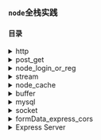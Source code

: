 ### `node`全栈实践

#### 目录

<details>
  <summary>http</summary>
  
  ##### 模块:`http`,`fs`,`url`
  ###### `http`:用于创建http服务
  ```javascript
  let server = http.createServer((req,res)=>{
      // TODO
  }).listen(8080)
  ```
  ###### `fs`:用于服务端文件操作
  ```javascript
  fs.readFile(path,(err,data)=>{
      // TODO
  })

  fs.writeFile(path);
  
  // 创建读取流
  let reads = fs.createReadStream(path);

  // 创建写入流
  let writes = fs.createWriteStream(path);

  // 用pipe连接流
  reads.pipe(writes);

  // 错误监听
  reads.on('error',(err)=>{});
  writes.on('error',(err)=>{});
  ```

  ###### `url`:url 解析
  ```javascript
  // 解析url返回一个对象
  let url = url.parse(req.url,Boolean);
  // Boolean 默认为false
  // true 返回的url对象中，query的属性为一个对象
  let url = url.parse(req.url,true);
  
  // ex
  let {pathname,query} = url.parse(req.url,true);
  ```

</details>

<details>
  <summary>post_get</summary>
  
  ##### 模块:`querystring`
  ###### `querystring`:一般用来解析post参数
  ###### `url`：解析get参数
  ```javascript
  let resArr = [];
  res.on('data',(data)=>{
      resArr.push(data);
  });

  res.on('end',()=>{
      let post = querystring.parse(resArr);
      console.log(post);
  });
  ```
  
</details>

<details>
  <summary>node_login_or_reg</summary>
  
  ##### 目前只是通过判断`pathname`来判断，客户端是请求接口还是文件，后面会用到路由；
  
</details>


<details>
  <summary>stream</summary>
  
  ##### 流操作，见`http`栏
  ##### `node` 中`request`，`response`本身也是流的一种
  
</details>


<details>
  <summary>node_cache</summary>
  
  ##### 模块:`zlib`
  
  ##### node缓存
  - 需要判断请求头有没有`if-modified-since` 没有就表示初次向服务器请求，服务器需要返回`last-modified`头信息
  - 客户端如果有`if-modified-since`头信息,就表示服务端返回过，下面需要判断服务端和客户端的文件修改日期
  - 客户端的修改时间小于服务端 服务端就需要返回新的文件 并更新`last-modified`头信息
  - 如果客户端是最新的文件 服务端直接返回`304` `Not Modified`

  ##### gzip压缩
  - 创建一个输出流，先`pipe gz` 然后`pipe`到客户端
  - 设置`content-ecoding`头信息，浏览器会自动解包

  ###### `zlib`:服务端压缩
  ```javascript
  let gz = zlib.createGzip();
  reads.pipe(gz).pipe(writes);
  ```
</details>

<details>
  <summary>buffer</summary>
  
  ##### 模块:`uuid(第三方)`
  ##### `uuid`:资源命名
  <hr>

  ##### 实现buffer的split方法

  ```javascript
  Buffer.prototype.split=Buffer.prototype.split||function (b){
    let arr=[];

    let cur=0;
    let n=0;
    while((n=this.indexOf(b, cur))!=-1){
      arr.push(this.slice(cur, n));
      cur=n+b.length;
    }

    arr.push(this.slice(cur));

    return arr;
  };

  ```
  详见buffer
  
</details>

<details>
  <summary>mysql</summary>
  
  ##### 模块：`mysql`,`crypto`
  ##### `mysql`:数据库操作
  ```javascript
  let DB_OPTIONS = {
      host: "localhost",
      port: 3306,
      user: "root",
      password: "",
      database: "demo"
  }
  // connect db
  let db = mysql.createPool(DB_OPTIONS);

  // 查询
  db.query('SELECT * FROM user_table WHERE ID=1',(err,data)=>{
      // TODO
  })
  ```
  ##### `crypto`:签名算法
  ```javascript
  const md5 = (str)=>{
    let obj = crypto.createHash('md5');
    obj.update(str);
    return obj.digest('hex');
  }

  ```
  
</details>

<details>
  <summary>socket</summary>
  
  ##### 模块：`socket.io`
  ##### `socket.io`:socket连接

  - `socket.io` 依赖于http服务，需要监听一个httpserver
  ```javascript
    // client events: 'connect' 'disconnect' 'emit' 'on'
    // server events: 'connection' 'disconnect' 'emit' 'on'

    const http = require('http');
    const sock = require('socket.io');
    const url = require('url');
    const fs = require('fs');
    const zlib = require('zlib');

    let server = http.createServer((req, res) => {
        let { pathname } = url.parse(req.url);
        let gz = zlib.createGzip();
        let rs = fs.createReadStream(`www${pathname}`);

        res.setHeader('content-encoding', 'gzip');
        rs.pipe(gz).pipe(res);
        rs.on('error', () => {
            res.writeHeader(404);
            res.write('Not Found');
            res.end();
        })

    });
    server.listen(1234);


    let wsServer = sock.listen(server);
    wsServer.on('msg', data => {
        console.log(`收到客户端的消息：${data}`);
    })
    let count = 0;
    setInterval(() => {
        count++;
        wsServer.emit('msg', '我是服务端的消息' + count);
    }, 500)
  ```
  
</details>

<details>
  <summary>formData_express_cors</summary>
  
  ##### 模块：`express`
  ##### node 框架

  - `express` 用express开启服务和midware的使用
  ```html
    <body>
        <input id="file" type="file">
        <input id="btn" type="button" value="提交">
        <script>
            window.onload = function () {
                let oBtn = document.querySelector('#btn');
                let oFile = document.querySelector('#file');

                oBtn.onclick = function () {
                    let oData = new FormData();
                    oData.append('file', oFile.files[0]);

                    let oAjax = new XMLHttpRequest();
                    oAjax.open('POST', 'http://localhost:8086/api', true);
                    oAjax.send(oData);

                    oAjax.onreadystatechange = function () {
                        if (oAjax.readyState === 4) {
                            if (oAjax.status >= 200 && oAjax.status < 300 || oAjax.status == 304) {
                                alert(`success:${oAjax.responseText}`)
                            } else {
                                alert(`error:${oAjax.responseText}`)
                            }
                        }
                    }
                };
            };
        </script>
    </body>
  ```
  ```javascript
    const express = require('express');
    // 解析post数据
    const bodyParser = require('body-parser');
    // 解析post文件数据
    const multer = require('multer');

    let server = express();
    server.listen(8086);

    let multerObj = multer({dest:'./upload/'}); 

    server.use(bodyParser.urlencoded({extended:false}));
    server.use(multerObj.any());
    server.use(express.static('./www/'));


    // request
    server.post('/api',(req,res)=>{
        console.log(req.files);
        res.send('upload file successed');
    })

  ```
  
</details>

<details>
  <summary>Express Server</summary>
  
  ##### 模块：`express`
  ##### node 框架

  - `express` 用express开启服务和midware的使用

  ```javascript
    const express = require('express');
    const mysql = require('mysql');
    const bodyParser = require('body-parser');
    const uuid = require('uuid/v4');
    const crypto = require('crypto');

    let server = express();
    server.listen(8087);

    let DB_OPTIONS = {
        host: "localhost",
        port: 3306,
        user: "root",
        password: "",
        database: "demo"
    }
    // connect db
    let db = mysql.createPool(DB_OPTIONS);

    server.use(bodyParser.urlencoded({}));
    // reg
    //1.校验数据
    server.get('/reg', (req, res, next) => {
        let { user, pass } = req.query;
        if (!user || !/^\w{6,32}$/.test(user)) {
            res.send({ err: 1, msg: "用户名非法" })
        } else if (!/^.{6,}$/.test(pass)) {
            res.send({ err: 1, msg: "密码6-32位" })
        } else {
            next();
        }
    });

    //2.是否存在
    server.get('/reg', (req, res, next) => {
        let { user, pass } = req.query;
        db.query(`SELECT * FROM user_table WHERE user='${user}'`, (err, data) => {
            if (err) {
                res.send({ err: 1, msg: "服务器错误" });
            } else if (data.length) {
                res.send({ err: 1, msg: "用户名重复" });
            } else {
                next();
            }
        })
    });

    //3.加密
    server.get('/reg', (req, res, next) => {
        let { user, pass } = req.query;

        let md5 = crypto.createHash('md5');
        md5.update(pass);
        let _pass = md5.digest('hex');
        req._pass = _pass;
        next();
    });
    //4.入库
    server.get('/reg', (req, res, next) => {
        let { user, pass } = req.query;
        let _pass = req._pass;
        // uuid
        let ID = uuid().replace(/\-/g, '');

        db.query(`INSERT INTO user_table (ID ,user,pass) VALUES('${ID}','${user}','${_pass}')`, (err, data) => {
            if (err) {
                res.send({ err: 1, msg: "服务器错误" });
            } else {
                res.send({ err: 0, msg: "注册成功" });
            }
        })
    });
    // post test
    server.post('/login',(req,res,next)=>{
        console.log(req.query);
        res.send({err:0,msg:"success"});
    });

    server.use(express.static('./www'));

  ```
  
</details>